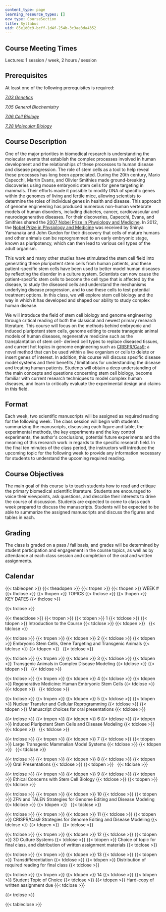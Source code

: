 ```yaml
---
content_type: page
learning_resource_types: []
ocw_type: CourseSection
title: Syllabus
uid: 85e1d0c9-bcff-1d4f-254b-3c3ae3da4352
---
```


Course Meeting Times
--------------------

Lectures: 1 session / week, 2 hours / session

Prerequisites
-------------

At least one of the following prerequisites is required:

[_7.03 Genetics_](/courses/7-03-genetics-fall-2004)

_7.05 General Biochemistry_

[_7.06 Cell Biology_](/courses/7-06-cell-biology-spring-2007)

[_7.28 Molecular Biology_](/courses/7-28-molecular-biology-spring-2005)

Course Description
------------------

One of the major priorities in biomedical research is understanding the molecular events that establish the complex processes involved in human development and the relationships of these processes to human disease and disease progression. The role of stem cells as a tool to help reveal these processes has long been appreciated. During the 20th century, Mario Capecchi, Martin Evans, and Olivier Smithies made ground-breaking discoveries using mouse embryonic stem cells for gene targeting in mammals. Their efforts made it possible to modify DNA of specific genes within the genomes of living and fertile mice, allowing scientists to determine the roles of individual genes in health and disease. This approach of genome engineering has produced numerous non-human vertebrate models of human disorders, including diabetes, cancer, cardiovascular and neurodegenerative diseases. For their discoveries, Capecchi, Evans, and Smithies shared the [2007 Nobel Prize in Physiology and Medicine](http://www.nobelprize.org/nobel_prizes/medicine/laureates/2007/). In 2012, the [Nobel Prize in Physiology and Medicine](http://www.nobelprize.org/nobel_prizes/medicine/laureates/2012/press.html) was received by Shinya Yamanaka and John Gurdon for their discovery that cells of mature humans and other animals can be reprogrammed to an early embryonic stage, known as pluripotency, which can then lead to various cell types of the adult organism.

This work and many other studies have stimulated the stem cell field into generating these pluripotent stem cells from human patients, and these patient-specific stem cells have been used to better model human diseases by reflecting the disorder in a culture system. Scientists can now cause the patient-specific stem cells to become the cell type that is affected by the disease, to study the diseased cells and understand the mechanisms underlying disease progression, and to use these cells to test potential treatment options. In this class, we will explore stem cell biology and the way in which it has developed and shaped our ability to study complex human disease.

We will introduce the field of stem cell biology and genome engineering through critical reading of both the classical and newest primary research literature. This course will focus on the methods behind embryonic and induced pluripotent stem cells, genome editing to create transgenic animal models of human diseases, regenerative medicine such as the transplantation of stem cell- derived cell types to replace diseased tissues, and current hot topics in genome engineering such as [CRISPR/Cas9](http://en.wikipedia.org/wiki/CRISPR); a novel method that can be used within a live organism or cells to delete or insert genes of interest. In addition, this course will discuss specific disease model systems and their benefits / limitations for understanding the disease and treating human patients. Students will obtain a deep understanding of the main concepts and questions concerning stem cell biology, become familiar with current research techniques to model complex human diseases, and learn to critically evaluate the experimental design and claims in this field.

Format
------

Each week, two scientific manuscripts will be assigned as required reading for the following week. The class session will begin with students summarizing the manuscripts, discussing each figure and table, the experimental methods, the key experiments and the key control experiments, the author's conclusions, potential future experiments and the meaning of this research work in regards to the specific research field. In the final ten minutes of the class period, the instructors will introduce the upcoming topic for the following week to provide any information necessary for students to understand the upcoming required reading.

Course Objectives
-----------------

The main goal of this course is to teach students how to read and critique the primary biomedical scientific literature. Students are encouraged to voice their viewpoints, ask questions, and describe their interests to drive the course of discussion. Students are expected to come to class each week prepared to discuss the manuscripts. Students will be expected to be able to summarize the assigned manuscripts and discuss the figures and tables in each.

Grading
-------

The class is graded on a pass / fail basis, and grades will be determined by student participation and engagement in the course topics, as well as by attendance at each class session and completion of the oral and written assignments.

Calendar
--------

{{< tableopen >}}
{{< theadopen >}}
{{< tropen >}}
{{< thopen >}}
WEEK #
{{< thclose >}}
{{< thopen >}}
TOPICS
{{< thclose >}}
{{< thopen >}}
KEY DATES
{{< thclose >}}

{{< trclose >}}

{{< theadclose >}}
{{< tropen >}}
{{< tdopen >}}
1
{{< tdclose >}}
{{< tdopen >}}
Introduction to the Course
{{< tdclose >}}
{{< tdopen >}}
 
{{< tdclose >}}

{{< trclose >}}
{{< tropen >}}
{{< tdopen >}}
2
{{< tdclose >}}
{{< tdopen >}}
Embryonic Stem Cells, Gene Targeting and Transgenic Animals
{{< tdclose >}}
{{< tdopen >}}
 
{{< tdclose >}}

{{< trclose >}}
{{< tropen >}}
{{< tdopen >}}
3
{{< tdclose >}}
{{< tdopen >}}
Transgenic Animals in Complex Disease Modeling
{{< tdclose >}}
{{< tdopen >}}
 
{{< tdclose >}}

{{< trclose >}}
{{< tropen >}}
{{< tdopen >}}
4
{{< tdclose >}}
{{< tdopen >}}
Regenerative Medicine: Human Embryonic Stem Cells
{{< tdclose >}}
{{< tdopen >}}
 
{{< tdclose >}}

{{< trclose >}}
{{< tropen >}}
{{< tdopen >}}
5
{{< tdclose >}}
{{< tdopen >}}
Nuclear Transfer and Cellular Reprogramming
{{< tdclose >}}
{{< tdopen >}}
Manuscript choices for oral presentations
{{< tdclose >}}

{{< trclose >}}
{{< tropen >}}
{{< tdopen >}}
6
{{< tdclose >}}
{{< tdopen >}}
Induced Pluripotent Stem Cells and Disease Modeling
{{< tdclose >}}
{{< tdopen >}}
 
{{< tdclose >}}

{{< trclose >}}
{{< tropen >}}
{{< tdopen >}}
7
{{< tdclose >}}
{{< tdopen >}}
Large Transgenic Mammalian Model Systems
{{< tdclose >}}
{{< tdopen >}}
 
{{< tdclose >}}

{{< trclose >}}
{{< tropen >}}
{{< tdopen >}}
8
{{< tdclose >}}
{{< tdopen >}}
Oral Presentations
{{< tdclose >}}
{{< tdopen >}}
 
{{< tdclose >}}

{{< trclose >}}
{{< tropen >}}
{{< tdopen >}}
9
{{< tdclose >}}
{{< tdopen >}}
Ethical Concerns with Stem Cell Biology
{{< tdclose >}}
{{< tdopen >}}
 
{{< tdclose >}}

{{< trclose >}}
{{< tropen >}}
{{< tdopen >}}
10
{{< tdclose >}}
{{< tdopen >}}
ZFN and TALEN Strategies for Genome Editing and Disease Modeling
{{< tdclose >}}
{{< tdopen >}}
 
{{< tdclose >}}

{{< trclose >}}
{{< tropen >}}
{{< tdopen >}}
11
{{< tdclose >}}
{{< tdopen >}}
CRISPR/Cas9 Strategies for Genome Editing and Disease Modeling
{{< tdclose >}}
{{< tdopen >}}
 
{{< tdclose >}}

{{< trclose >}}
{{< tropen >}}
{{< tdopen >}}
12
{{< tdclose >}}
{{< tdopen >}}
3D Culture Systems
{{< tdclose >}}
{{< tdopen >}}
Choice of topic for final class, and distribution of written assignment materials
{{< tdclose >}}

{{< trclose >}}
{{< tropen >}}
{{< tdopen >}}
13
{{< tdclose >}}
{{< tdopen >}}
Transdifferentiation
{{< tdclose >}}
{{< tdopen >}}
Distribution of required reading for final class
{{< tdclose >}}

{{< trclose >}}
{{< tropen >}}
{{< tdopen >}}
14
{{< tdclose >}}
{{< tdopen >}}
Student Topic of Choice
{{< tdclose >}}
{{< tdopen >}}
Hard-copy of written assignment due
{{< tdclose >}}

{{< trclose >}}

{{< tableclose >}}